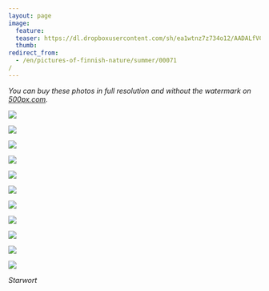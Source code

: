 ```yaml
---
layout: page
image:
  feature:
  teaser: https://dl.dropboxusercontent.com/sh/ea1wtnz7z734o12/AADALfVCDtJQQoluwyezePUza/luontokuvat/kes%C3%A4/3/DS19289-245px.jpg
  thumb:
redirect_from:
  - /en/pictures-of-finnish-nature/summer/00071/
---
```


*You can buy these photos in full resolution and without the watermark on [500px.com](https://500px.com/minimuutticom/galleries/starworts).*

[![](https://dl.dropboxusercontent.com/sh/ea1wtnz7z734o12/AAD9yKsseONnEPV1jrT4vs9sa/luontokuvat/kes%C3%A4/3/DS19272-800px.jpg)](https://dl.dropboxusercontent.com/sh/ea1wtnz7z734o12/AAAUCc66gxskJ-XwISoaUTKQa/luontokuvat/kes%C3%A4/3/DS19272.jpg)

[![](https://dl.dropboxusercontent.com/sh/ea1wtnz7z734o12/AACaCqC8N2buj-woyqi6DgaEa/luontokuvat/kes%C3%A4/3/DS19279-800px.jpg)](https://dl.dropboxusercontent.com/sh/ea1wtnz7z734o12/AABhBohUYg80nB_2mWfu_ldda/luontokuvat/kes%C3%A4/3/DS19279.jpg)

[![](https://dl.dropboxusercontent.com/sh/ea1wtnz7z734o12/AAAquyvEsA82KSE9R-rSatAda/luontokuvat/kes%C3%A4/3/DS19277-800px.jpg)](https://dl.dropboxusercontent.com/sh/ea1wtnz7z734o12/AADvobbJlsJVXNxg3C5dl-wNa/luontokuvat/kes%C3%A4/3/DS19277.jpg)

[![](https://dl.dropboxusercontent.com/sh/ea1wtnz7z734o12/AABEjskqdh8p6KIWqhDTB_rBa/luontokuvat/kes%C3%A4/3/DS19283-800px.jpg)](https://dl.dropboxusercontent.com/sh/ea1wtnz7z734o12/AABlaxsaJgADklE4Z_wvvQTca/luontokuvat/kes%C3%A4/3/DS19283.jpg)

[![](https://dl.dropboxusercontent.com/sh/ea1wtnz7z734o12/AAAn5QX5dro62hTacbbV1F0Ya/luontokuvat/kes%C3%A4/3/DS19284-800px.jpg)](https://dl.dropboxusercontent.com/sh/ea1wtnz7z734o12/AAAtxBG1kSuZyenMZslmySKra/luontokuvat/kes%C3%A4/3/DS19284.jpg)

[![](https://dl.dropboxusercontent.com/sh/ea1wtnz7z734o12/AAD-oAyGrbQGeArG7kIXDRP1a/luontokuvat/kes%C3%A4/3/DS19289-800px.jpg)](https://dl.dropboxusercontent.com/sh/ea1wtnz7z734o12/AACp9t4Egh9iIN5mer7aoU9Pa/luontokuvat/kes%C3%A4/3/DS19289.jpg)

[![](https://dl.dropboxusercontent.com/sh/ea1wtnz7z734o12/AAB68bZLTLNFL3ZDyMqVh99Na/luontokuvat/kes%C3%A4/3/DS19293-800px.jpg)](https://dl.dropboxusercontent.com/sh/ea1wtnz7z734o12/AADsBX6O_I3PT0i7Id-GkdjCa/luontokuvat/kes%C3%A4/3/DS19293.jpg)

[![](https://dl.dropboxusercontent.com/sh/ea1wtnz7z734o12/AABjeuCgbnj2cm3h8kb-GJoKa/luontokuvat/kes%C3%A4/3/DS19298-800px.jpg)](https://dl.dropboxusercontent.com/sh/ea1wtnz7z734o12/AADOOpt6eHIzAvT7YDS3ISOna/luontokuvat/kes%C3%A4/3/DS19298.jpg)

[![](https://dl.dropboxusercontent.com/sh/ea1wtnz7z734o12/AABvyaSYHopn55bIzv67zw5ba/luontokuvat/kes%C3%A4/3/DS19302-800px.jpg)](https://dl.dropboxusercontent.com/sh/ea1wtnz7z734o12/AABgxvN207TYqYtPfUFO3DWXa/luontokuvat/kes%C3%A4/3/DS19302.jpg)

[![](https://dl.dropboxusercontent.com/sh/ea1wtnz7z734o12/AACXfnTPfTn-ggVKIUvXJeXMa/luontokuvat/kes%C3%A4/3/DS19305-800px.jpg)](https://dl.dropboxusercontent.com/sh/ea1wtnz7z734o12/AAAdTYDFrKoBK6w57NObC1b_a/luontokuvat/kes%C3%A4/3/DS19305.jpg)

[![](https://dl.dropboxusercontent.com/sh/ea1wtnz7z734o12/AADuLcVH8rmGPvMWzqXxxU6Ha/luontokuvat/kes%C3%A4/3/DS19308-800px.jpg)](https://dl.dropboxusercontent.com/sh/ea1wtnz7z734o12/AADxdIu4mr_dWzch042_rboua/luontokuvat/kes%C3%A4/3/DS19308.jpg)

*Starwort*
